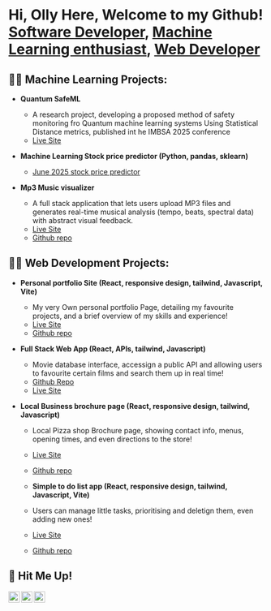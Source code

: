 <h1>Hi, Olly Here, Welcome to my Github! <br/><a href="https://www.linkedin.com/in/oliver-dunn-a404a4251/">Software Developer</a>, <a href="https://github.com/OliverDunnDev/">Machine Learning enthusiast</a>, <a href="https://oliverdunndev.github.io/oliver-portfolio/">Web Developer</a></h1>

<h2>👨‍💻 Machine Learning Projects:</h2>

- <b>Quantum SafeML</b>
  - A research project, developing a proposed method of safety monitoring fro Quantum machine learning systems Using Statistical Distance metrics, published int he IMBSA 2025 conference
  - [Live Site](https://plennock.github.io/Honours-Stage-Project/)
  
- <b>Machine Learning Stock price predictor (Python, pandas, sklearn)</b>
  - [June 2025 stock price predictor ](https://github.com/OliverDunnDev/Stockp-redictorJune2025)

- <b>Mp3 Music visualizer</b>
  - A full stack application that lets users upload MP3 files and generates real-time musical analysis (tempo, beats, spectral data) with abstract visual feedback.
  - [Live Site](https://mp3visualizer.vercel.app/)
  - [Github repo](https://github.com/OliverDunnDev/mp3visualizer)

<h2>👨‍💻 Web Development Projects:</h2>

- <b>Personal portfolio Site (React, responsive design, tailwind, Javascript, Vite)</b>
  - My very Own personal portfolio Page, detailing my favourite projects, and a brief overview of my skills and experience!
  - [Live Site](https://oliverdunndev.github.io/oliver-portfolio/)
  - [Github repo](https://github.com/OliverDunnDev/oliver-portfolio)

- <b>Full Stack Web App (React, APIs, tailwind, Javascript)</b>
  - Movie database interface, accessign a public API and allowing users to favourite certain films and search them up in real time!
  - [Github Repo](https://github.com/OliverDunnDev/movie-app)
  - [Live Site](https://oliverdunndev.github.io/movie-app/)
    
- <b>Local Business brochure page (React, responsive design, tailwind, Javascript)</b>
  - Local Pizza shop Brochure page, showing contact info, menus, opening times, and even directions to the store!
  - [Live Site](https://oliverdunndev.github.io/B-Side-Newland/)
  - [Github repo](https://github.com/OliverDunnDev/B-Side-Newland)
 
  - <b>Simple to do list app (React, responsive design, tailwind, Javascript, Vite)</b>
  - Users can manage little tasks, prioritising and deletign them, even adding new ones!
  - [Live Site](https://github.com/OliverDunnDev/todolist)
  - [Github repo](https://github.com/OliverDunnDevtodolist)




<h2> 🤳 Hit Me Up!</h2>

[<img align="left" alt="OliverDunn | Website" width="22px" src="https://cdn.jsdelivr.net/npm/simple-icons@v3/icons/iconfinder.svg" />][website]
[<img align="left" alt="OliverDunn | Email" width="22px" src="https://cdn.jsdelivr.net/npm/simple-icons@v3/icons/gmail.svg" />][gmail]
[<img align="left" alt="OliverDunn | LinkedIn" width="22px" src="https://cdn.jsdelivr.net/npm/simple-icons@v3/icons/linkedin.svg" />][linkedin]


[website]:https://oliverdunndev.github.io/oliver-dunn/
[gmail]:https://oliverdunndev@gmail.com
[linkedin]: https://linkedin.com/in/oliver-dunn-a404a4251/
